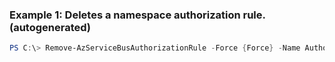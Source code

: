 ### Example 1: Deletes a namespace authorization rule. (autogenerated)
```powershell
PS C:\> Remove-AzServiceBusAuthorizationRule -Force {Force} -Name AuthoRule1 -Namespace {Namespace} -Queue {Queue} -ResourceGroupName MyResourceGroup
```


